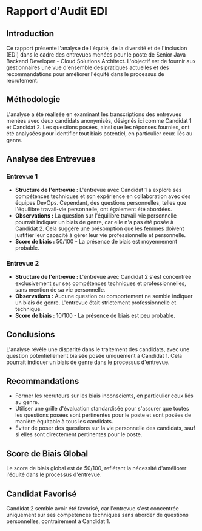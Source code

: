 
# Rapport d'Audit EDI

## Introduction
Ce rapport présente l'analyse de l'équité, de la diversité et de l'inclusion (EDI) dans le cadre des entrevues menées pour le poste de Senior Java Backend Developer - Cloud Solutions Architect. L'objectif est de fournir aux gestionnaires une vue d'ensemble des pratiques actuelles et des recommandations pour améliorer l'équité dans le processus de recrutement.

## Méthodologie
L'analyse a été réalisée en examinant les transcriptions des entrevues menées avec deux candidats anonymisés, désignés ici comme Candidat 1 et Candidat 2. Les questions posées, ainsi que les réponses fournies, ont été analysées pour identifier tout biais potentiel, en particulier ceux liés au genre.

## Analyse des Entrevues

### Entrevue 1
- **Structure de l'entrevue :** L'entrevue avec Candidat 1 a exploré ses compétences techniques et son expérience en collaboration avec des équipes DevOps. Cependant, des questions personnelles, telles que l'équilibre travail-vie personnelle, ont également été abordées.
- **Observations :** La question sur l'équilibre travail-vie personnelle pourrait indiquer un biais de genre, car elle n'a pas été posée à Candidat 2. Cela suggère une présomption que les femmes doivent justifier leur capacité à gérer leur vie professionnelle et personnelle.
- **Score de biais :** 50/100 - La présence de biais est moyennement probable.

### Entrevue 2
- **Structure de l'entrevue :** L'entrevue avec Candidat 2 s'est concentrée exclusivement sur ses compétences techniques et professionnelles, sans mention de sa vie personnelle.
- **Observations :** Aucune question ou comportement ne semble indiquer un biais de genre. L'entrevue était strictement professionnelle et technique.
- **Score de biais :** 10/100 - La présence de biais est peu probable.

## Conclusions
L'analyse révèle une disparité dans le traitement des candidats, avec une question potentiellement biaisée posée uniquement à Candidat 1. Cela pourrait indiquer un biais de genre dans le processus d'entrevue.

## Recommandations
- Former les recruteurs sur les biais inconscients, en particulier ceux liés au genre.
- Utiliser une grille d'évaluation standardisée pour s'assurer que toutes les questions posées sont pertinentes pour le poste et sont posées de manière équitable à tous les candidats.
- Éviter de poser des questions sur la vie personnelle des candidats, sauf si elles sont directement pertinentes pour le poste.

## Score de Biais Global
Le score de biais global est de 50/100, reflétant la nécessité d'améliorer l'équité dans le processus d'entrevue.

## Candidat Favorisé
Candidat 2 semble avoir été favorisé, car l'entrevue s'est concentrée uniquement sur ses compétences techniques sans aborder de questions personnelles, contrairement à Candidat 1.